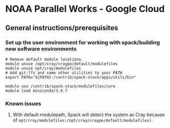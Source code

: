 # NOAA Parallel Works - Google Cloud
## General instructions/prerequisites

### Set up the user environment for working with spack/building new software environments
```
# Remove default module locations.
module unuse /opt/cray/craype/default/modulefiles
module unuse opt/cray/modulefiles
# Add git-lfs and some other utilities to your PATH
export PATH="${PATH}:/contrib/spack-stack/apps/utils/bin"

module use /contrib/spack-stack/modulefiles/core
module load miniconda/3.9.7
```

### Known issues
1. With default modulepath, Spack will detect the system as Cray because of `opt/cray/modulefiles:/opt/cray/craype/default/modulefiles)`.
